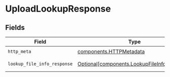 # UploadLookupResponse


## Fields

| Field                                                                                            | Type                                                                                             | Required                                                                                         | Description                                                                                      |
| ------------------------------------------------------------------------------------------------ | ------------------------------------------------------------------------------------------------ | ------------------------------------------------------------------------------------------------ | ------------------------------------------------------------------------------------------------ |
| `http_meta`                                                                                      | [components.HTTPMetadata](../../models/components/httpmetadata.md)                               | :heavy_check_mark:                                                                               | N/A                                                                                              |
| `lookup_file_info_response`                                                                      | [Optional[components.LookupFileInfoResponse]](../../models/components/lookupfileinforesponse.md) | :heavy_minus_sign:                                                                               | LookupFileInfoResponse object                                                                    |